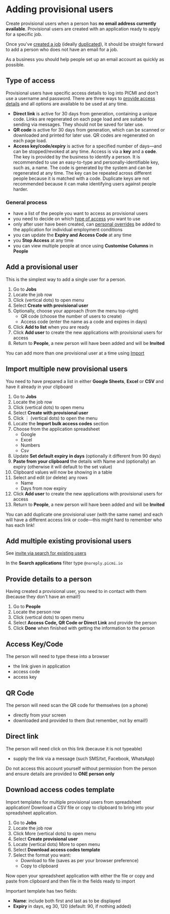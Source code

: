 # Adding provisional users

Create provisional users when a person has **no email address currently available**. Provisional users are created with an application ready to apply for a specific job.  

Once you've [created a job](creating-a-job.md) (ideally [duplicated](duplicate-a-job.md)), it should be straight forward to add a person who does not have an email for a job. 

<prompt>

As a business you should help people set up an email account as quickly as possible.

</prompt>

<explanation>

## Type of access
Provisional users have specific access details to log into PICMI and don't use a username and password. There are three ways to [provide access details](#provide-details-to-a-person) and all options are available to be used at any time.

* **Direct link** is active for 30 days from generation, containing a unique code. Links are regenerated on each page load and are suitable for sending via messages. They should not be saved for later use.
* **QR code** is active for 30 days from generation, which can be scanned or downloaded and printed for later use. QR codes are regenerated on each page load.
* **Access key/code/expiry** is active for a specified number of days—and can be stopped/revoked at any time. Access is via a **key** and a **code**. The key is provided by the business to identify a person. It is recommended to use an easy-to-type and personally-identifiable key, such as, a name. The code is generated by the system and can be regenerated at any time. The key can be repeated across different people because it is matched with a code. Duplicate keys are not recommended because it can make identifying users against people harder.

</explanation>

<explanation>

### General process

* have a list of the people you want to access as provisional users
* you need to decide on which [type of access](#type-of-access) you want to use
* only after user have been created, can [personal overrides](creating-individual-employment-conditions) be added to the application for individual employment conditions
* you can update the **Expiry and Access Code** at any time
* you **Stop Access** at any time
* you can view multiple people at once using <span class="mdi mdi-cog-outline"></span> **Customise Columns** in **People**

</explanation>

<instructions>

## Add a provisional user

This is the simplest way to add a single user for a person.

1. Go to **Jobs**
2. Locate the job row <span class="mdi mdi-checkbox-marked-outline"></span>
3. Click <span class="mdi mdi-dots-vertical"/> (vertical dots) to open menu
4. Select **Create with provisional user**
5. Optionally, choose your approach (from the menu top-right)
   * QR code (choose the number of users to create)
   * Access code (enter the name as a code and expires in days)
6. Click **Add to list** when you are ready
7. Click **Add user** to create the new applications with provisional users for access
8. Return to **People**, a new person will have been added and will be **Invited**

<prompt>

You can add more than one provisional user at a time using [Import](#import-multiple-provisional-users)

</prompt>

</instructions>

<instructions>

## Import multiple new provisional users

You need to have prepared a list in either **Google Sheets**, **Excel** or **CSV** and have it already in your clipboard

1. Go to **Jobs**
2. Locate the job row <span class="mdi mdi-checkbox-marked-outline"></span>
3. Click <span class="mdi mdi-dots-vertical"/> (vertical dots) to open menu
4. Select **Create with provisional user**
5. Click &vellip; (vertical dots) to open the menu
6. Locate the **Import bulk access codes** section
7. Choose from the application spreadsheet
   * Google
   * Excel
   * Numbers
   * Csv
6. Update **Set default expiry in days** (optionally it different from 90 days)
6. **Paste from your clipboard** the details with Name and (optionally) an expiry (otherwise it will default to the set value)
7. Clipboard values will now be showing in a table
7. Select and edit (or delete) any rows
   * Name
   * Days from now expiry
7. Click **Add user** to create the new applications with provisional users for access
8. Return to **People**, a new person will have been added and will be **Invited**


<prompt>

You can add duplicate one provisional user (with the same name) and each will have a different access link or code—this might hard to remember who has each link!

</prompt>

</instructions>

<instructions>

## Add multiple existing provisional users

See [invite via search for existing users](inviting-for-jobs.md#search-existing-people)

<prompt>

In the **Search applications** filter type `@noreply.picmi.io`

</prompt>

</instructions>

<instructions>

## Provide details to a person

Having created a provisional user, you need to in contact with them (because they don't have an email!)

1. Go to **People**
2. Locate the person row <span class="mdi mdi-checkbox-marked-outline"></span>
3. Click <span class="mdi mdi-dots-vertical"/> (vertical dots) to open menu
4. Select **Access Code, QR Code or Direct Link** and provide the person
5. Click **Done** when finished with getting the information to the person

<explanation>

## Access Key/Code

The person will need to type these into a browser

* the link given in application
* access code
* access key

</explanation>

<explanation>

## QR Code

The person will need scan the QR code for themselves (on a phone)

* directly from your screen
* downloaded and provided to them (but remember, not by email!)

</explanation>

<explanation>

## Direct link

The person will need click on this link (because it is not typeable)

* supply the link via a message (such SMS/txt, Facebook, WhatsApp)

</explanation>


<prompt>

Do not access this account yourself without permission from the person and ensure details are provided to **ONE person only**

</prompt>

</instructions>

<instructions>

## Download access codes template

Import templates for multiple provisional users from spreadsheet application! Download a CSV file or copy to clipboard to bring into your spreadsheet application.

1. Go to **Jobs**
2. Locate the job row <span class="mdi mdi-checkbox-marked-outline"></span>
3. Click <span class="mdi mdi-dots-vertical">More</span> (vertical dots) to open menu
4. Select **Create provisional user**
5. Locate <span class="mdi mdi-dots-vertical"/> (vertical dots) More to open menu
6. Select **Download access codes template**
7. Select the format you want:
   * Download to file (saves as per your browser preference)
   * Copy to clipboard

Now open your spreadsheet application with either the file or copy and paste from clipboard and then file in the fields
ready to import

<prompt>

Important template has two fields: 
* **Name**: include both first and last as to be displayed
* **Expiry** in days, eg 30, 120 (default: 90, if nothing added)

</prompt>

</instructions>

